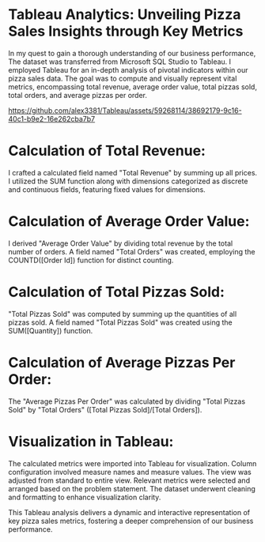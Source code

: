 # Tableau Analytics: Unveiling Pizza Sales Insights through Key Metrics

In my quest to gain a thorough understanding of our business performance, The dataset was transferred from Microsoft SQL Studio to Tableau. I employed Tableau for an in-depth analysis of pivotal indicators within our pizza sales data. The goal was to compute and visually represent vital metrics, encompassing total revenue, average order value, total pizzas sold, total orders, and average pizzas per order.


https://github.com/alex3381/Tableau/assets/59268114/38692179-9c16-40c1-b9e2-16e262cba7b7




# Calculation of Total Revenue:

I crafted a calculated field named "Total Revenue" by summing up all prices.
I utilized the SUM function along with dimensions categorized as discrete and continuous fields, featuring fixed values for dimensions.

# Calculation of Average Order Value:

I derived "Average Order Value" by dividing total revenue by the total number of orders.
A field named "Total Orders" was created, employing the COUNTD([Order Id]) function for distinct counting.

# Calculation of Total Pizzas Sold:

"Total Pizzas Sold" was computed by summing up the quantities of all pizzas sold.
A field named "Total Pizzas Sold" was created using the SUM([Quantity]) function.

# Calculation of Average Pizzas Per Order:

The "Average Pizzas Per Order" was calculated by dividing "Total Pizzas Sold" by "Total Orders" ([Total Pizzas Sold]/[Total Orders]).

# Visualization in Tableau:

The calculated metrics were imported into Tableau for visualization.
Column configuration involved measure names and measure values.
The view was adjusted from standard to entire view.
Relevant metrics were selected and arranged based on the problem statement.
The dataset underwent cleaning and formatting to enhance visualization clarity.

This Tableau analysis delivers a dynamic and interactive representation of key pizza sales metrics, fostering a deeper comprehension of our business performance.
